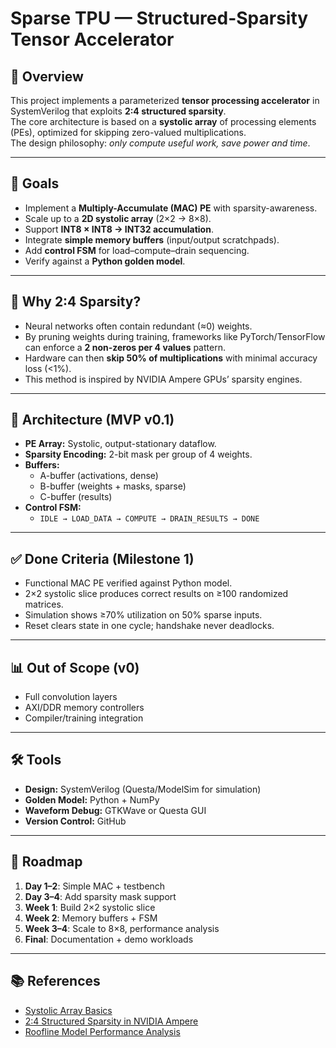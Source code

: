 # Sparse TPU — Structured-Sparsity Tensor Accelerator

## 🔎 Overview
This project implements a parameterized **tensor processing accelerator** in SystemVerilog that exploits **2:4 structured sparsity**.  
The core architecture is based on a **systolic array** of processing elements (PEs), optimized for skipping zero-valued multiplications.  
The design philosophy: *only compute useful work, save power and time*.

---

## 🎯 Goals
- Implement a **Multiply-Accumulate (MAC) PE** with sparsity-awareness.  
- Scale up to a **2D systolic array** (2×2 → 8×8).  
- Support **INT8 × INT8 → INT32 accumulation**.  
- Integrate **simple memory buffers** (input/output scratchpads).  
- Add **control FSM** for load–compute–drain sequencing.  
- Verify against a **Python golden model**.  

---

## 🧮 Why 2:4 Sparsity?
- Neural networks often contain redundant (≈0) weights.  
- By pruning weights during training, frameworks like PyTorch/TensorFlow can enforce a **2 non-zeros per 4 values** pattern.  
- Hardware can then **skip 50% of multiplications** with minimal accuracy loss (<1%).  
- This method is inspired by NVIDIA Ampere GPUs’ sparsity engines.  

---

## 📐 Architecture (MVP v0.1)
- **PE Array:** Systolic, output-stationary dataflow.  
- **Sparsity Encoding:** 2-bit mask per group of 4 weights.  
- **Buffers:**  
  - A-buffer (activations, dense)  
  - B-buffer (weights + masks, sparse)  
  - C-buffer (results)  
- **Control FSM:**  
  - `IDLE → LOAD_DATA → COMPUTE → DRAIN_RESULTS → DONE`  

---

## ✅ Done Criteria (Milestone 1)
- Functional MAC PE verified against Python model.  
- 2×2 systolic slice produces correct results on ≥100 randomized matrices.  
- Simulation shows ≥70% utilization on 50% sparse inputs.  
- Reset clears state in one cycle; handshake never deadlocks.  

---

## 📊 Out of Scope (v0)
- Full convolution layers  
- AXI/DDR memory controllers  
- Compiler/training integration  

---

## 🛠️ Tools
- **Design:** SystemVerilog (Questa/ModelSim for simulation)  
- **Golden Model:** Python + NumPy  
- **Waveform Debug:** GTKWave or Questa GUI  
- **Version Control:** GitHub  

---

## 📅 Roadmap
1. **Day 1–2**: Simple MAC + testbench  
2. **Day 3–4**: Add sparsity mask support  
3. **Week 1**: Build 2×2 systolic slice  
4. **Week 2**: Memory buffers + FSM  
5. **Week 3–4**: Scale to 8×8, performance analysis  
6. **Final**: Documentation + demo workloads  

---

## 📚 References
- [Systolic Array Basics](https://www.google.com/search?q=systolic+array+matrix+multiplication)  
- [2:4 Structured Sparsity in NVIDIA Ampere](https://www.google.com/search?q=nvidia+ampere+2:4+sparsity)  
- [Roofline Model Performance Analysis](https://www.google.com/search?q=roofline+model+computing)  
